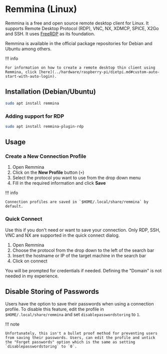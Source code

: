 # Remmina (Linux)

Remmina is a free and open source remote desktop client for Linux. It supports Remote Desktop Protocol (RDP), VNC, NX, XDMCP, SPICE, X2Go and SSH. It uses [FreeRDP](https://www.freerdp.com/) as its foundation.

Remmina is available in the official package repositories for Debian and Ubuntu among others.

!!! info 

    For information on how to create a remote desktop thin client using Remmina, click [here](../hardware/raspberry-pi/dietpi.md#custom-auto-start-with-auto-login).

## Installation (Debian/Ubuntu)

```bash
sudo apt install remmina
```

### Adding support for RDP

```bash
sudo apt install remmina-plugin-rdp
```

## Usage

### Create a New Connection Profile

1. Open Remmina
2. Click on the **New Profile** button (`+`)
3. Select the protocol you want to use from the drop down menu
4. Fill in the required information and click **Save**

!!! info 

    Connection profiles are saved in `$HOME/.local/share/remmina` by default.

### Quick Connect

Use this if you don't need or want to save your connection. Only RDP, SSH, VNC and NX are supported in the quick connect dialog.

1. Open Remmina
2. Choose the protocol from the drop down to the left of the search bar
3. Insert the hostname or IP of the target machine in the search bar
4. Click on connect

You will be prompted for credentials if needed. Defining the "Domain" is not needed in my experience.

## Disable Storing of Passwords

Users have the option to save their passwords when using a connection profile. To disable this feature, edit the profile in `$HOME/.local/share/remmina` and set `disablepasswordstoring` to `1`.

!!! note

    Unfortunately, this isn't a bullet proof method for preventing users from saving their passwords. Users, can edit the profile and untick the "Forget passwords" option which is the same as setting `disablepasswordstoring` to `0`.